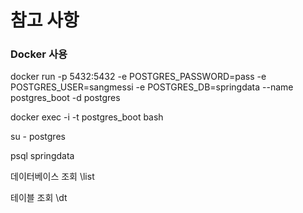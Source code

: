 # 참고 사항

### Docker 사용
docker run -p 5432:5432 -e POSTGRES_PASSWORD=pass -e POSTGRES_USER=sangmessi -e POSTGRES_DB=springdata --name postgres_boot -d postgres

docker exec -i -t postgres_boot bash

su - postgres

psql springdata

데이터베이스 조회
\list

테이블 조회
\dt

